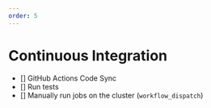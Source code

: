 ```yaml
---
order: 5
---
```


# Continuous Integration

- [] GitHub Actions Code  Sync
- [] Run tests
- [] Manually run jobs on the cluster (`workflow_dispatch`)
